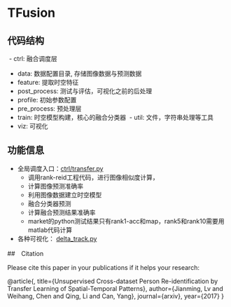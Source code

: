 # TFusion

## 代码结构
 - ctrl: 融合调度层
 - data: 数据配置目录, 存储图像数据与预测数据
 - feature: 提取时空特征
 - post_process: 测试与评估，可视化之前的后处理
 - profile: 初始参数配置
 - pre_process: 预处理层
 - train: 时空模型构建，核心的融合分类器
 - util: 文件，字符串处理等工具
 - viz: 可视化

## 功能信息
  - 全局调度入口：[ctrl/transfer.py](ctrl/transfer.py)
    - 调用rank-reid工程代码，进行图像相似度计算，
    - 计算图像预测准确率
    - 利用图像数据建立时空模型
    - 融合分类器预测
    - 计算融合预测结果准确率
    - market的python测试结果只有rank1-acc和map，rank5和rank10需要用matlab代码计算
  - 各种可视化： [delta_track.py](viz/delta_track.py)

##　Citation

Please cite this paper in your publications if it helps your research:

@article{,
  title={Unsupervised Cross-dataset Person Re-identification by Transfer Learning of Spatial-Temporal Patterns},
  author={Jianming, Lv and Weihang, Chen and Qing, Li and Can, Yang},
  journal={arxiv},
  year={2017}
}
                      
